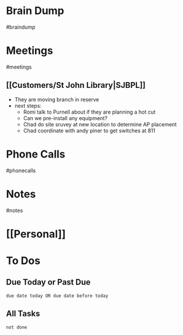 # Brain Dump
#braindump 

# Meetings
#meetings 
## [[Customers/St John Library|SJBPL]]
- They are moving branch in reserve
- next steps:
	- Romi talk to Purnell about if they are planning a hot cut
	- Can we pre-install any equipment?
	- Chad do site sruvey at new location to determine AP placement
	- Chad coordinate with andy piner to get switches at 811
# Phone Calls
#phonecalls 
# Notes
#notes

# [[Personal]]

# To Dos
## Due Today or Past Due
```tasks
due date today OR due date before today
```

## All Tasks
```tasks
not done
```